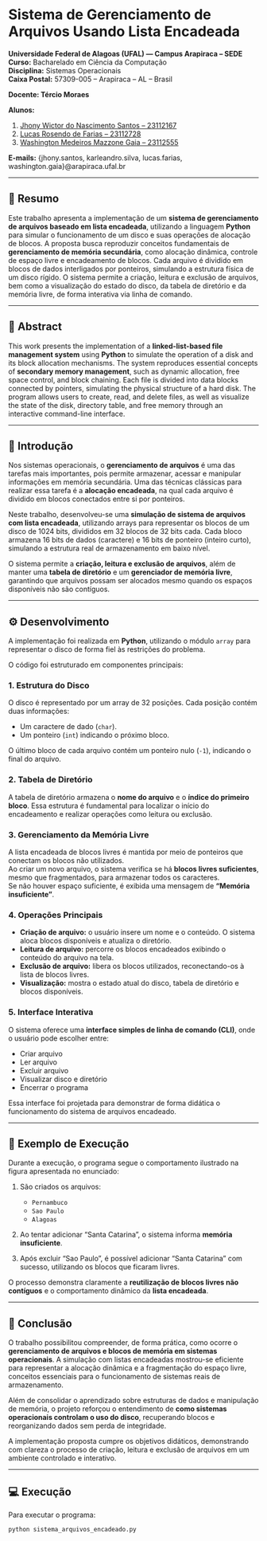 # Sistema de Gerenciamento de Arquivos Usando Lista Encadeada

**Universidade Federal de Alagoas (UFAL) — Campus Arapiraca – SEDE**  
**Curso:** Bacharelado em Ciência da Computação  
**Disciplina:** Sistemas Operacionais  
**Caixa Postal:** 57309-005 – Arapiraca – AL – Brasil  

**Docente: Tércio Moraes**

**Alunos:**  
1. [Jhony Wictor do Nascimento Santos – 23112167](https://github.com/jhonywsantos)
2. [Lucas Rosendo de Farias – 23112728](https://github.com/LucaRosendo)
3. [Washington Medeiros Mazzone Gaia – 23112555](https://github.com/washingmg)  

**E-mails:** {jhony.santos, karleandro.silva, lucas.farias, washington.gaia}@arapiraca.ufal.br  

---

## 🧩 Resumo

Este trabalho apresenta a implementação de um **sistema de gerenciamento de arquivos baseado em lista encadeada**, utilizando a linguagem **Python** para simular o funcionamento de um disco e suas operações de alocação de blocos. A proposta busca reproduzir conceitos fundamentais de **gerenciamento de memória secundária**, como alocação dinâmica, controle de espaço livre e encadeamento de blocos. Cada arquivo é dividido em blocos de dados interligados por ponteiros, simulando a estrutura física de um disco rígido. O sistema permite a criação, leitura e exclusão de arquivos, bem como a visualização do estado do disco, da tabela de diretório e da memória livre, de forma interativa via linha de comando.

---

## 🧠 Abstract

This work presents the implementation of a **linked-list-based file management system** using **Python** to simulate the operation of a disk and its block allocation mechanisms. The system reproduces essential concepts of **secondary memory management**, such as dynamic allocation, free space control, and block chaining. Each file is divided into data blocks connected by pointers, simulating the physical structure of a hard disk. The program allows users to create, read, and delete files, as well as visualize the state of the disk, directory table, and free memory through an interactive command-line interface.

---

## 📘 Introdução

Nos sistemas operacionais, o **gerenciamento de arquivos** é uma das tarefas mais importantes, pois permite armazenar, acessar e manipular informações em memória secundária. Uma das técnicas clássicas para realizar essa tarefa é a **alocação encadeada**, na qual cada arquivo é dividido em blocos conectados entre si por ponteiros.  

Neste trabalho, desenvolveu-se uma **simulação de sistema de arquivos com lista encadeada**, utilizando arrays para representar os blocos de um disco de 1024 bits, divididos em 32 blocos de 32 bits cada. Cada bloco armazena 16 bits de dados (caractere) e 16 bits de ponteiro (inteiro curto), simulando a estrutura real de armazenamento em baixo nível.  

O sistema permite a **criação, leitura e exclusão de arquivos**, além de manter uma **tabela de diretório** e um **gerenciador de memória livre**, garantindo que arquivos possam ser alocados mesmo quando os espaços disponíveis não são contíguos.

---

## ⚙️ Desenvolvimento

A implementação foi realizada em **Python**, utilizando o módulo `array` para representar o disco de forma fiel às restrições do problema.  

O código foi estruturado em componentes principais:

### 1. Estrutura do Disco
O disco é representado por um array de 32 posições. Cada posição contém duas informações:
- Um caractere de dado (`char`).
- Um ponteiro (`int`) indicando o próximo bloco.

O último bloco de cada arquivo contém um ponteiro nulo (`-1`), indicando o final do arquivo.

### 2. Tabela de Diretório
A tabela de diretório armazena o **nome do arquivo** e o **índice do primeiro bloco**. Essa estrutura é fundamental para localizar o início do encadeamento e realizar operações como leitura ou exclusão.

### 3. Gerenciamento da Memória Livre
A lista encadeada de blocos livres é mantida por meio de ponteiros que conectam os blocos não utilizados.  
Ao criar um novo arquivo, o sistema verifica se há **blocos livres suficientes**, mesmo que fragmentados, para armazenar todos os caracteres.  
Se não houver espaço suficiente, é exibida uma mensagem de **“Memória insuficiente”**.

### 4. Operações Principais

- **Criação de arquivo:** o usuário insere um nome e o conteúdo. O sistema aloca blocos disponíveis e atualiza o diretório.  
- **Leitura de arquivo:** percorre os blocos encadeados exibindo o conteúdo do arquivo na tela.  
- **Exclusão de arquivo:** libera os blocos utilizados, reconectando-os à lista de blocos livres.  
- **Visualização:** mostra o estado atual do disco, tabela de diretório e blocos disponíveis.

### 5. Interface Interativa
O sistema oferece uma **interface simples de linha de comando (CLI)**, onde o usuário pode escolher entre:
- Criar arquivo  
- Ler arquivo  
- Excluir arquivo  
- Visualizar disco e diretório  
- Encerrar o programa  

Essa interface foi projetada para demonstrar de forma didática o funcionamento do sistema de arquivos encadeado.

---

## 🧪 Exemplo de Execução

Durante a execução, o programa segue o comportamento ilustrado na figura apresentada no enunciado:

1. São criados os arquivos:  
   - `Pernambuco`  
   - `Sao Paulo`  
   - `Alagoas`  

2. Ao tentar adicionar “Santa Catarina”, o sistema informa **memória insuficiente**.

3. Após excluir “Sao Paulo”, é possível adicionar “Santa Catarina” com sucesso, utilizando os blocos que ficaram livres.

O processo demonstra claramente a **reutilização de blocos livres não contíguos** e o comportamento dinâmico da **lista encadeada**.

---

## 🧾 Conclusão

O trabalho possibilitou compreender, de forma prática, como ocorre o **gerenciamento de arquivos e blocos de memória em sistemas operacionais**. A simulação com listas encadeadas mostrou-se eficiente para representar a alocação dinâmica e a fragmentação do espaço livre, conceitos essenciais para o funcionamento de sistemas reais de armazenamento.  

Além de consolidar o aprendizado sobre estruturas de dados e manipulação de memória, o projeto reforçou o entendimento de **como sistemas operacionais controlam o uso do disco**, recuperando blocos e reorganizando dados sem perda de integridade.  

A implementação proposta cumpre os objetivos didáticos, demonstrando com clareza o processo de criação, leitura e exclusão de arquivos em um ambiente controlado e interativo.

---

## 💻 Execução

Para executar o programa:

```bash
python sistema_arquivos_encadeado.py
